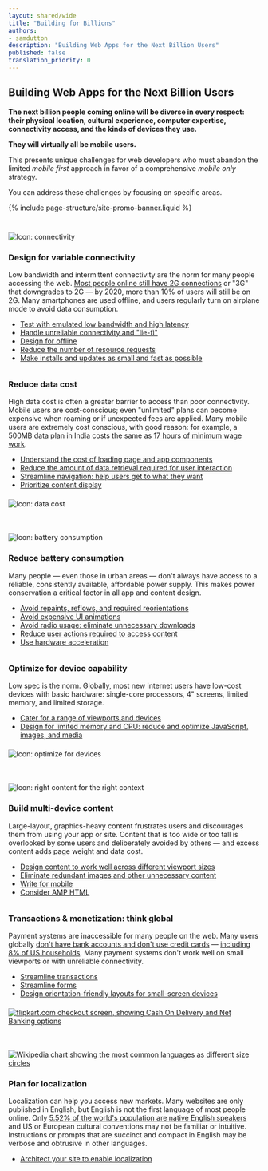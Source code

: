 ```yaml
---
layout: shared/wide
title: "Building for Billions"
authors:
- samdutton
description: "Building Web Apps for the Next Billion Users"
published: false
translation_priority: 0
---
```


<style>
  .mdl-cell h3 {
    margin-top: 0;
  }
  .mdl-cell img {
    padding-bottom: 30px;
    position: relative;
    top: 7px;
  }
  .wf-landing-section {
    padding-top: 20px;
  }
  .wf-landing-section:nth-child(even) {
/*    background-color: #eee; */
  }
</style>

<div class="wf-subheading">
  <div class="page-content mdl-grid">
    <div class="mdl-cell mdl-cell--9-col wf-showcase__title">
      <h2>Building Web Apps for the Next Billion Users</h2>
      <p><strong>The next billion people coming online will be diverse in every respect: their physical location, cultural experience, computer expertise, connectivity access, and the kinds of devices they use.</strong></p>
      <p><strong>They will virtually all be mobile users.</strong></p>
      <p>This presents unique challenges for web developers who must abandon the limited <em>mobile first</em> approach in favor of a comprehensive <em>mobile only</em> strategy.</p>
      <p>You can address these challenges by focusing on specific areas.</p>
    </div>
  </div>
</div>

{% include page-structure/site-promo-banner.liquid %}

<!-- item 1 -->
<div class="wf-landing-section">
  <div class="page-content mdl-grid">
    <div class="mdl-cell mdl-cell--6-col mdl-cell--4-col-tablet">
      <img src="/web/imgs/billions/connectivity.png" alt="Icon: connectivity">
    </div>
    <div class="mdl-cell mdl-cell--6-col mdl-cell--4-col-tablet">
      <h3>Design for variable connectivity</h3>
      <p>Low bandwidth and intermittent connectivity are the norm for many people accessing the web. <a href="http://www.cisco.com/c/en/us/solutions/collateral/service-provider/visual-networking-index-vni/mobile-white-paper-c11-520862.html" title="Cisco Visual Networking Index: Global Mobile Data Traffic Forecast Update, 2015–2020">Most people online still have 2G connections</a> or "3G" that downgrades to 2G — by 2020, more than 10% of users will still be on 2G. Many smartphones are used offline, and users regularly turn on airplane mode to avoid data consumption.</p>
      <ul>
        <li><a href="/web/fundamentals/performance/poor-connectivity/testing">Test with emulated low bandwidth and high latency</a></li>
        <li><a href="/web/fundamentals/performance/poor-connectivity/lie-fi">Handle unreliable connectivity and "lie-fi"</a></li>
        <li><a href="https://developers.google.com/web/fundamentals/getting-started/your-first-offline-web-app/">Design for offline</a></li>
        <li><a href="https://developers.google.com/web/fundamentals/performance/optimizing-content-efficiency/eliminate-downloads">Reduce the number of resource requests</a></li>
        <li><a href="https://developers.google.com/web/fundamentals/performance/optimizing-content-efficiency/optimize-encoding-and-transfer">Make installs and updates as small and fast as possible</a></li>
      </ul>
    </div>
  </div>
</div>


<!-- item 2 -->
<div class="wf-landing-section wf-landing-gmp">
  <div class="page-content mdl-grid">
    <div class="mdl-cell mdl-cell--6-col mdl-cell--4-col-tablet mdl-cell--hide-phone">
      <h3>Reduce data cost</h3>
      <p>High data cost is often a greater barrier to access than poor connectivity. Mobile users are cost-conscious; even "unlimited" plans can become expensive when roaming or if unexpected fees are applied. Many mobile users are extremely cost conscious, with good reason: for example, a 500MB data plan in India costs the same as <a href="https://blog.jana.com/2015/05/21/the-data-trap-affordable-smartphones-expensive-data/" title="jana.com report: affordable smartphones, expensive data">17 hours of minimum wage work</a>.</p>
      <ul>
        <li><a href="/web/fundamentals/design-and-ui/content/weight">Understand the cost of loading page and app components</a></li>
        <li><a href="https://developers.google.com/web/fundamentals/performance/optimizing-content-efficiency/">Reduce the amount of data retrieval required for user interaction</a></li>
        <li><a href="https://developers.google.com/web/fundamentals/getting-started/principles/site-and-page-navigation">Streamline navigation: help users get to what they want</a></li>
        <li><a href="https://developers.google.com/web/fundamentals/performance/critical-rendering-path/?hl=en">Prioritize content display</a></li>
      </ul>
    </div>
    <div class="mdl-cell mdl-cell--6-col mdl-cell--4-col-tablet">
      <img src="/web/imgs/billions/cost.png" alt="Icon: data cost">
    </div>
  </div>
</div>

<!-- item 3 -->
<div class="wf-landing-section">
  <div class="page-content mdl-grid">
    <div class="mdl-cell mdl-cell--6-col mdl-cell--4-col-tablet">
      <img src="/web/imgs/billions/consumption.png" alt="Icon: battery consumption">
    </div>
    <div class="mdl-cell mdl-cell--6-col mdl-cell--4-col-tablet">
      <h3>Reduce battery consumption</h3>
      <p>Many people — even those in urban areas — don't always have access to a reliable, consistently available, affordable power supply. This makes power conservation a critical factor in all app and content design.</p>
      <ul>
        <li><a href="https://developers.google.com/web/tools/chrome-devtools/profile/rendering-tools/analyze-runtime">Avoid repaints, reflows, and required reorientations</a></li>
        <li><a href="https://developers.google.com/web/fundamentals/design-and-ui/animations/#avoid-animating-expensive-properties">Avoid expensive UI animations</a></li>
        <li><a href="https://developers.google.com/web/fundamentals/performance/optimizing-content-efficiency/eliminate-downloads">Avoid radio usage: eliminate unnecessary downloads</a></li>
        <li><a href="https://developers.google.com/web/fundamentals/getting-started/principles/">Reduce user actions required to access content</a></li>
        <li><a href="https://developers.google.com/web/fundamentals/design-and-ui/animations/animations-and-performance">Use hardware acceleration</a></li>
      </ul>
    </div>
  </div>
</div>

<!-- item 4 -->
<div class="wf-landing-section wf-landing-gmp">
  <div class="page-content mdl-grid">
    <div class="mdl-cell mdl-cell--6-col mdl-cell--4-col-tablet mdl-cell--hide-phone">
      <h3>Optimize for device capability</h3>
      <p>Low spec is the norm. Globally, most new internet users have low-cost devices with basic hardware: single-core processors, 4" screens, limited memory, and limited storage.</p>
      <ul>
        <li><a href="https://developers.google.com/web/fundamentals/getting-started/your-first-multi-screen-site/">Cater for a range of viewports and devices</a></li>
        <li><a href="https://developers.google.com/web/fundamentals/performance/">Design for limited memory and CPU: reduce and optimize JavaScript, images, and media</a></li>
      </ul>
    </div>
    <div class="mdl-cell mdl-cell--6-col mdl-cell--4-col-tablet">
      <img src="/web/imgs/billions/capability.png" alt="Icon: optimize for devices">
    </div>
  </div>
</div>

<!-- item 5 -->
<div class="wf-landing-section wf-landing-gmp">
  <div class="page-content mdl-grid">
    <div class="mdl-cell mdl-cell--6-col mdl-cell--4-col-tablet mdl-cell--hide-phone">
      <img src="/web/imgs/billions/connectivity.png" alt="Icon: right content for the right context">
    </div>
    <div class="mdl-cell mdl-cell--6-col mdl-cell--4-col-tablet">
      <h3>Build multi-device content</h3>
      <p>Large-layout, graphics-heavy content frustrates users and discourages them from using your app or site. Content that is too wide or too tall is overlooked by some users and deliberately avoided by others — and excess content adds page weight and data cost.</p>
      <ul>
        <li><a href="/web/fundamentals/design-and-ui/content/viewport">Design content to work well across different viewport sizes</a></li>
        <li><a href="/web/fundamentals/design-and-ui/content/redundant">Eliminate redundant images and other unnecessary content</a></li>
        <li><a href="/web/fundamentals/design-and-ui/content/write">Write for mobile</a></li>
        <li><a href="https://www.ampproject.org/">Consider AMP HTML</a></li>
      </ul>
    </div>
  </div>
</div>

<!-- item 6 -->
<div class="wf-landing-section">
  <div class="page-content mdl-grid">
    <div class="mdl-cell mdl-cell--6-col mdl-cell--4-col-tablet">
      <h3>Transactions &amp; monetization: think global</h3>
      <p>Payment systems are inaccessible for many people on the web. Many users globally <a href="http://datatopics.worldbank.org/financialinclusion/country/india" title="World Bank report for India">don't have bank accounts and don't use credit cards</a> — <a href="https://www.economist.com/news/united-states/21663262-why-low-income-americans-often-have-pay-more-its-expensive-be-poor" title="Economist article about poverty in the US"> including 8% of US households</a>. Many payment systems don't work well on small viewports or with unreliable connectivity.</p>
      <ul>
        <li><a href="https://developers.google.com/web/fundamentals/getting-started/principles/commerce-and-conversion">Streamline transactions</a></li>
        <li><a href="https://developers.google.com/web/fundamentals/design-and-ui/input/forms/">Streamline forms</a></li>
        <li><a href="https://developers.google.com/web/fundamentals/getting-started/principles/usability-and-form-factor">Design orientation-friendly layouts for small-screen devices</a></li>
      </ul>
    </div>
    <div class="mdl-cell mdl-cell--6-col mdl-cell--4-col-tablet">
      <a href="https://flipkart.com" title="Flipkart: India's largest e-commerce site"><img src="/web/imgs/billions/checkout.jpg" alt="flipkart.com checkout screen, showing Cash On Delivery and Net Banking options"></a>
    </div>
  </div>
</div>

<!-- item 7 -->
<div class="wf-landing-section">
  <div class="page-content mdl-grid">
    <div class="mdl-cell mdl-cell--6-col mdl-cell--4-col-tablet">
      <a href="https://en.wikipedia.org/wiki/List_of_languages_by_number_of_native_speakers#Charts_and_graphs" title="Wikipedia list of languages by number of native speakers, graphic by User:Jroehl"><img src="/web/imgs/billions/localization.jpg" alt="Wikipedia chart showing the most common languages as different size circles"></a>
    </div>
    <div class="mdl-cell mdl-cell--6-col mdl-cell--4-col-tablet">
      <h3>Plan for localization</h3>
      <p>Localization can help you access new markets. Many websites are only published in English, but English is not the first language of most people online. Only <a href="https://en.wikipedia.org/wiki/List_of_languages_by_number_of_native_speakers" title="Wikipedia list of languages by number of native speakers, graphic by User:Jroehl">5.52% of the world's population are native English speakers</a> and US or European cultural conventions may not be familiar or intuitive. Instructions or prompts that are succinct and compact in English may be verbose and obtrusive in other languages.</p>
      <ul>
        <li><a href="https://support.google.com/webmasters/answer/182192">Architect your site to enable localization</a></li>
      </ul>
    </div>
  </div>
</div>
